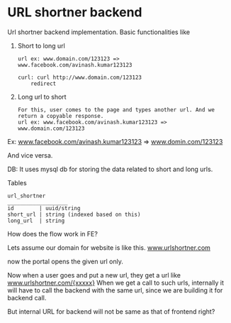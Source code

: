 # URL shortner backend


Url shortner backend implementation. 
Basic functionalities like 
1. Short to long url
    ```For this, user just try to access the given url and we will have to redirect the user to new url. 
    url ex: www.domain.com/123123 => www.facebook.com/avinash.kumar123123
    
    curl: curl http://www.domain.com/123123
        redirect 
    ```


2. Long url to short 
    ```
    For this, user comes to the page and types another url. And we return a copyable response. 
    url ex: www.facebook.com/avinash.kumar123123 => www.domain.com/123123
    ```

Ex: 
www.facebook.com/avinash.kumar123123 => www.domin.com/123123

And vice versa. 

DB: It uses mysql db for storing the data related to short and long urls. 

Tables
```
url_shortner
___________________
id        | uuid/string
short_url | string (indexed based on this)
long_url  | string
```



How does the flow work in FE? 

Lets assume our domain for website is like this. www.urlshortner.com

now the portal opens the given url only. 

Now when a user goes and put a new url, they get a url like www.urlshortner.com/{xxxxx}
When we get a call to such urls, internally it will have to call the backend with the same url, since we are building it for backend call. 

But internal URL for backend will not be same as that of frontend right? 
